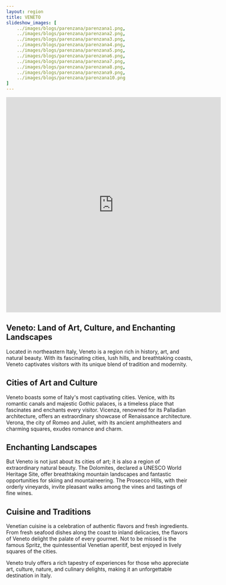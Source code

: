 ```yaml
---
layout: region
title: VENETO
slideshow_images: [
    ../images/blogs/parenzana/parenzana1.png,
    ../images/blogs/parenzana/parenzana2.png,
    ../images/blogs/parenzana/parenzana3.png,
    ../images/blogs/parenzana/parenzana4.png,
    ../images/blogs/parenzana/parenzana5.png,
    ../images/blogs/parenzana/parenzana6.png,
    ../images/blogs/parenzana/parenzana7.png,
    ../images/blogs/parenzana/parenzana8.png,
    ../images/blogs/parenzana/parenzana9.png,
    ../images/blogs/parenzana/parenzana10.png
]
---
```


<div class="maps-container">
    <iframe src="https://www.komoot.com/it-it/collection/2779500/embed" width="580" height="580" frameborder="0" scrolling="no"></iframe>
</div>

## Veneto: Land of Art, Culture, and Enchanting Landscapes

Located in northeastern Italy, Veneto is a region rich in history, art, and natural beauty. With its fascinating cities, lush hills, and breathtaking coasts, Veneto captivates visitors with its unique blend of tradition and modernity.

## Cities of Art and Culture

Veneto boasts some of Italy's most captivating cities. Venice, with its romantic canals and majestic Gothic palaces, is a timeless place that fascinates and enchants every visitor. Vicenza, renowned for its Palladian architecture, offers an extraordinary showcase of Renaissance architecture. Verona, the city of Romeo and Juliet, with its ancient amphitheaters and charming squares, exudes romance and charm.

## Enchanting Landscapes

But Veneto is not just about its cities of art; it is also a region of extraordinary natural beauty. The Dolomites, declared a UNESCO World Heritage Site, offer breathtaking mountain landscapes and fantastic opportunities for skiing and mountaineering. The Prosecco Hills, with their orderly vineyards, invite pleasant walks among the vines and tastings of fine wines.

## Cuisine and Traditions

Venetian cuisine is a celebration of authentic flavors and fresh ingredients. From fresh seafood dishes along the coast to inland delicacies, the flavors of Veneto delight the palate of every gourmet. Not to be missed is the famous Spritz, the quintessential Venetian aperitif, best enjoyed in lively squares of the cities.

Veneto truly offers a rich tapestry of experiences for those who appreciate art, culture, nature, and culinary delights, making it an unforgettable destination in Italy.
